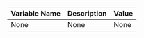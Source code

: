 
| Variable Name | Description | Value |
|---------------|-------------|-------|
| None          | None        | None  |
